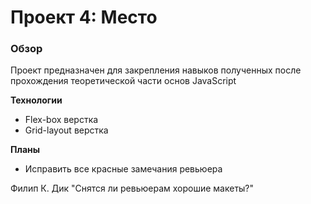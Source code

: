 # Проект 4: Место

### Обзор

Проект предназначен для закрепления навыков полученных после прохождения теоретической части основ JavaScript


**Технологии**

* Flex-box верстка
* Grid-layout верстка

**Планы**

* Исправить все красные замечания ревьюера

Филип К. Дик "Снятся ли ревьюерам хорошие макеты?"
